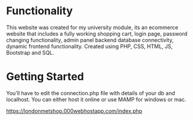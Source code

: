 # Functionality
This website was created for my university module, its an ecommerce website that includes a fully working shopping cart, login page, password changing functionality, admin panel backend database connectivity, dynamic frontend functionality. Created using PHP, CSS, HTML, JS, Bootstrap and SQL.

# Getting Started
You'll have to edit the connection.php file with details of your db and localhost. You can either host it online or use MAMP for windows or mac. 

https://londonmetshop.000webhostapp.com/index.php

